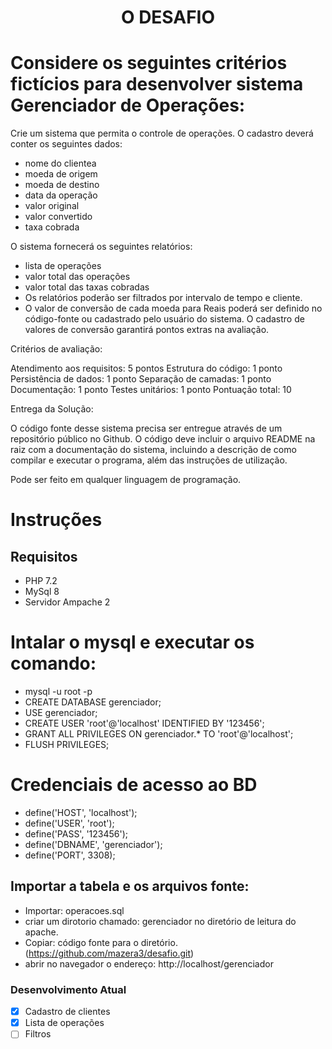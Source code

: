 <h1 align="center">O DESAFIO</h1>

# Considere os seguintes critérios fictícios para desenvolver sistema Gerenciador de Operações:

Crie um sistema que permita o controle de operações. O cadastro deverá conter os 
seguintes dados:

- nome do clientea
- moeda de origem
- moeda de destino
- data da operação
- valor original
- valor convertido
- taxa cobrada

O sistema fornecerá os seguintes relatórios:
- lista de operações
- valor total das operações
- valor total das taxas cobradas
- Os relatórios poderão ser filtrados por intervalo de tempo e cliente.
- O valor de conversão de cada moeda para Reais poderá ser definido no código-fonte 
ou cadastrado pelo usuário do sistema. O cadastro de valores de conversão garantirá 
pontos extras na avaliação.

Critérios de avaliação:

Atendimento aos requisitos: 5 pontos
Estrutura do código: 1 ponto
Persistência de dados: 1 ponto
Separação de camadas: 1 ponto
Documentação: 1 ponto
Testes unitários: 1 ponto
Pontuação total: 10

Entrega da Solução:

O código fonte desse sistema precisa ser entregue através de um repositório público no Github. O código deve incluir o arquivo README na raiz com a documentação do sistema, incluindo a descrição de como compilar e executar o programa, além das instruções de utilização. 

Pode ser feito em qualquer linguagem de programação.

# Instruções

## Requisitos
- PHP 7.2
- MySql 8
- Servidor Ampache 2

# Intalar o mysql e executar os comando:
- mysql -u root -p
- CREATE DATABASE gerenciador;
- USE gerenciador;
- CREATE USER 'root'@'localhost' IDENTIFIED BY '123456';
- GRANT ALL PRIVILEGES ON gerenciador.* TO 'root'@'localhost';
- FLUSH PRIVILEGES;

# Credenciais de acesso ao BD

- define('HOST', 'localhost'); 
- define('USER', 'root'); 
- define('PASS', '123456'); 
- define('DBNAME', 'gerenciador'); 
- define('PORT', 3308); 


## Importar a tabela e os arquivos fonte:
- Importar: operacoes.sql
- criar um dirotorio chamado: gerenciador no diretório de leitura do apache.
- Copiar: código fonte para o diretório. (https://github.com/mazera3/desafio.git)
- abrir no navegador o endereço: http://localhost/gerenciador

### Desenvolvimento Atual

- [x] Cadastro de clientes
- [x] Lista de operações
- [ ] Filtros